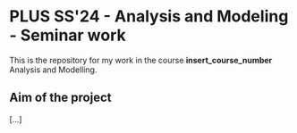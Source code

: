 # PLUS SS'24 - Analysis and Modeling - Seminar work 
This is the repository for my work in the course **insert_course_number** Analysis and Modelling. 

## Aim of the project 
[...] 

